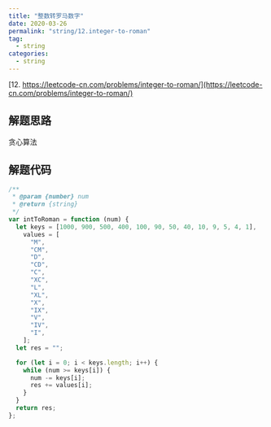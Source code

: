 ```yaml
---
title: "整数转罗马数字"
date: 2020-03-26
permalink: "string/12.integer-to-roman"
tag:
  - string
categories:
  - string
---
```


[12. https://leetcode-cn.com/problems/integer-to-roman/](https://leetcode-cn.com/problems/integer-to-roman/)

## 解题思路

贪心算法

## 解题代码

```js
/**
 * @param {number} num
 * @return {string}
 */
var intToRoman = function (num) {
  let keys = [1000, 900, 500, 400, 100, 90, 50, 40, 10, 9, 5, 4, 1],
    values = [
      "M",
      "CM",
      "D",
      "CD",
      "C",
      "XC",
      "L",
      "XL",
      "X",
      "IX",
      "V",
      "IV",
      "I",
    ];
  let res = "";

  for (let i = 0; i < keys.length; i++) {
    while (num >= keys[i]) {
      num -= keys[i];
      res += values[i];
    }
  }
  return res;
};
```
